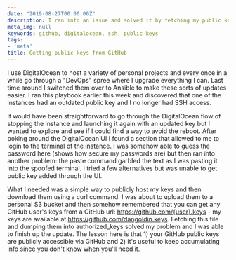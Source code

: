 ```yaml
---
date: "2019-08-27T00:00:00Z"
description: I ran into an issue and solved it by fetching my public keys from GitHub.
meta_img: null
keywords: github, digitalocean, ssh, public keys
tags:
- 'meta'
title: Getting public keys from GitHub
---
```


I use DigitalOcean to host a variety of personal projects and every once in a while go through a "DevOps" spree where I upgrade everything I can. Last time around I switched them over to Ansible to make these sorts of updates easier. I ran this playbook earlier this week and discovered that one of the instances had an outdated public key and I no longer had SSH access.

It would have been straightforward to go through the DigitalOcean flow of stopping the instance and launching it again with an updated key but I wanted to explore and see if I could find a way to avoid the reboot. After poking around the DigitalOcean UI I found a section that allowed to me to login to the terminal of the instance. I was somehow able to guess the password here (shows how secure my passwords are) but then ran into another problem: the paste command garbled the text as I was pasting it into the spoofed terminal. I tried a few alternatives but was unable to get public key added through the UI.

What I needed was a simple way to publicly host my keys and then download them using a curl command. I was about to upload them to a personal S3 bucket and then somehow remembered that you can get any GitHub user's keys from a GitHub url: https://github.com/{user}.keys - my keys are available at https://github.com/dangoldin.keys. Fetching this file and dumping them into authorized_keys solved my problem and I was able to finish up the update. The lesson here is that 1) your GitHub public keys are publicly accessible via GitHub and 2) it's useful to keep accumulating info since you don't know when you'll need it.
